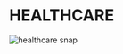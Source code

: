 # HEALTHCARE

![healthcare snap](https://github.com/user-attachments/assets/10f68717-7788-4bfc-9fd7-c162cb3643f7)
